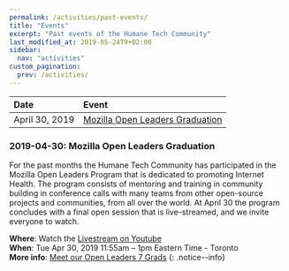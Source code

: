 ```yaml
---
permalink: /activities/past-events/
title: "Events"
excerpt: "Past events of the Humane Tech Community"
last_modified_at: 2019-05-24T9+02:00
sidebar:
  nav: "activities"
custom_pagination:
  prev: /activities/
---
```



| Date | Event |
| :--- | :--- |
| April 30, 2019 | [Mozilla Open Leaders Graduation](#2019-04-30-mozilla-open-leaders-graduation) |


### 2019-04-30: Mozilla Open Leaders Graduation

For the past months the Humane Tech Community has participated in the Mozilla Open Leaders Program that is dedicated to promoting Internet Health. The program consists of mentoring and training in community building in conference calls with many teams from other open-source projects and communities, from all over the world. At April 30 the program concludes with a final open session that is live-streamed, and we invite everyone to watch.

**Where**: Watch the [Livestream on Youtube](https://www.youtube.com/watch?v=Amaw17K-u0Y)<br>
**When**: Tue Apr 30, 2019 11:55am – 1pm Eastern Time - Toronto<br>
**More info**: [Meet our Open Leaders 7 Grads](https://medium.com/p/9f6e0c24db1d)
{: .notice--info}

